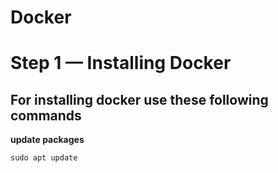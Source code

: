 # Docker
# Step 1 — Installing Docker #
## For installing docker use these following commands ##

**update packages**
```
sudo apt update
```

